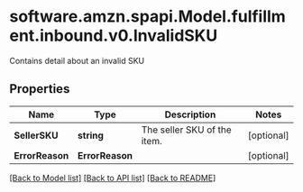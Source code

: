 # software.amzn.spapi.Model.fulfillment.inbound.v0.InvalidSKU
Contains detail about an invalid SKU

## Properties

Name | Type | Description | Notes
------------ | ------------- | ------------- | -------------
**SellerSKU** | **string** | The seller SKU of the item. | [optional] 
**ErrorReason** | **ErrorReason** |  | [optional] 

[[Back to Model list]](../README.md#documentation-for-models) [[Back to API list]](../README.md#documentation-for-api-endpoints) [[Back to README]](../README.md)

